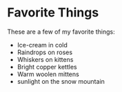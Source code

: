 # Favorite Things

These are a few of my favorite things:

- Ice-cream in cold
- Raindrops on roses
- Whiskers on kittens
- Bright copper kettles
- Warm woolen mittens
- sunlight on the snow mountain
